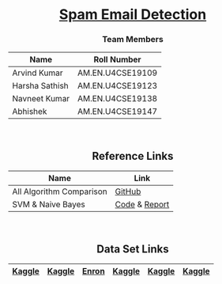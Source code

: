<div align = "center">

# [Spam Email Detection](#)

### Team Members

| Name           | Roll Number |
|----------------|---------------|
| Arvind Kumar    | AM.EN.U4CSE19109   | 
| Harsha Sathish   | AM.EN.U4CSE19123 |  
| Navneet Kumar    | AM.EN.U4CSE19138  |  
| Abhishek   | AM.EN.U4CSE19147   |
  
  
<br/>
  
## Reference Links

| Name           | Link |
|----------------|---------------|
| All Algorithm Comparison | [GitHub](https://github.com/campusx-official/sms-spam-classifier/blob/main/sms-spam-detection.ipynb) |
| SVM & Naive Bayes | [Code](https://github.com/Sumit-Rakesh/Email-Spam-Detection-classification-project-in-python/blob/main/email_spam_classifier.ipynb) & [Report](https://pythonbaba.com/python-code-for-email-spam-classification-using-machine-learning/)|

<br/>
  
## Data Set Links
  
| [Kaggle](https://www.kaggle.com/harshsinha1234/email-spam-classification) | [Kaggle](https://www.kaggle.com/venky73/spam-mails-dataset) | [Enron](http://www2.aueb.gr/users/ion/data/enron-spam/) | [Kaggle](https://www.kaggle.com/ganiyuolalekan/spam-assassin-email-classification-dataset) | [Kaggle](https://www.kaggle.com/ozlerhakan/spam-or-not-spam-dataset) | [Kaggle](https://www.kaggle.com/pramodgupta92/fraud-email-datasets) | 
|----------------|---------------|---------------|----------------|---------------|---------------|
<br/>
